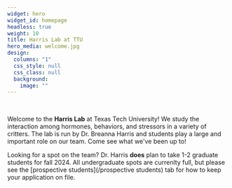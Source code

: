 ```yaml
---
widget: hero
widget_id: homepage
headless: true
weight: 10
title: Harris Lab at TTU
hero_media: welcome.jpg
design:
  columns: "1"
  css_style: null
  css_class: null
  background:
    image: ""
---
```


<br>

Welcome to the **Harris Lab** at Texas Tech University! We study the interaction among hormones, behaviors, and stressors in a variety of critters. The lab is run by Dr. Breanna Harris and students play a large and important role on our team. Come see what we've been up to!

Looking for a spot on the team? Dr. Harris **does** plan to take 1-2 graduate students for fall 2024. All undergraduate spots are currenlty full, but please see the [prospective students](/prospective students) tab for how to keep your application on file.
